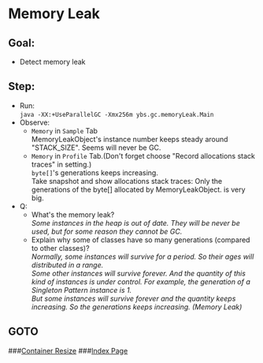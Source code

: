 Memory Leak
==
Goal:
--
* Detect memory leak


Step:
--
* Run:  
`java -XX:+UseParallelGC -Xmx256m ybs.gc.memoryLeak.Main`
* Observe:
	* `Memory` in `Sample` Tab  
	MemoryLeakObject's instance number keeps steady around "STACK_SIZE". Seems will never be GC.
	* `Memory` in `Profile` Tab.(Don't forget choose "Record allocations stack traces" in setting.)  
	`byte[]`'s generations keeps increasing.  
	Take snapshot and show allocations stack traces: Only the generations of the byte[] allocated by MemoryLeakObject.<init> is very big. 
* Q: 
	* What's the memory leak?  
	*Some instances in the heap is out of date. They will be never be used, but for some reason they cannot be GC.*
	* Explain why some of classes have so many generations (compared to other classes)?  
	 *Normally, some instances will survive for a period. So their ages will distributed in a range.  
	 Some other instances will survive forever. And the quantity of this kind of instances is under control. For example, the generation of a Singleton Pattern instance is 1.  
	 But some instances will survive forever and the quantity keeps increasing. So the generations keeps increasing. (Memory Leak)*

		
GOTO
--
###[Container Resize](../resize/README.md)
###[Index Page](../../../../../../README.md)